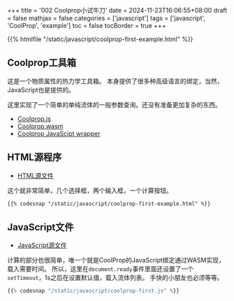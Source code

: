 +++
title = '002 Coolprop小试牛刀'
date = 2024-11-23T16:06:55+08:00
draft = false
mathjax = false
categories = ['javascript']
tags = ['javascript', 'CoolProp', 'example']
toc = false
tocBorder = true
+++


{{% htmlfile "/static/javascript/coolprop-first-example.html" %}}


## Coolprop工具箱

这是一个物质属性的热力学工具箱。
本身提供了很多种高级语言的绑定，当然，JavaScript也是提供的。

这里实现了一个简单的单纯流体的一般参数查询。还没有准备更加复杂的东西。

- [Coolprop.js](/javascript/coolprop.js)
- [Coolprop.wasm](/javascript/coolprop.wasm)
- [Coolprop JavaScipt wrapper](http://www.coolprop.org/coolprop/wrappers/Javascript/index.html)

## HTML源程序

- [HTML源文件](/javascript/coolprop-first-example.html)

这个就非常简单，几个选择框，两个输入框，一个计算按钮。

```html
{{% codesnap "/static/javascript/coolprop-first-example.html" %}}
```
## JavaScript文件


- [JavaScript源文件](/javascript/coolprop-first.js)

计算的部分也很简单，唯一个就是CoolProp的JavaScript绑定通过WASM实现，载入需要时间。
所以，这里在`document.ready`事件里面还设置了一个`setTimeout`，1s之后在设置默认值，载入流体列表。
手快的小朋友也必须等等。

```javascript
{{% codesnap "/static/javascript/coolprop-first.js" %}}
```

